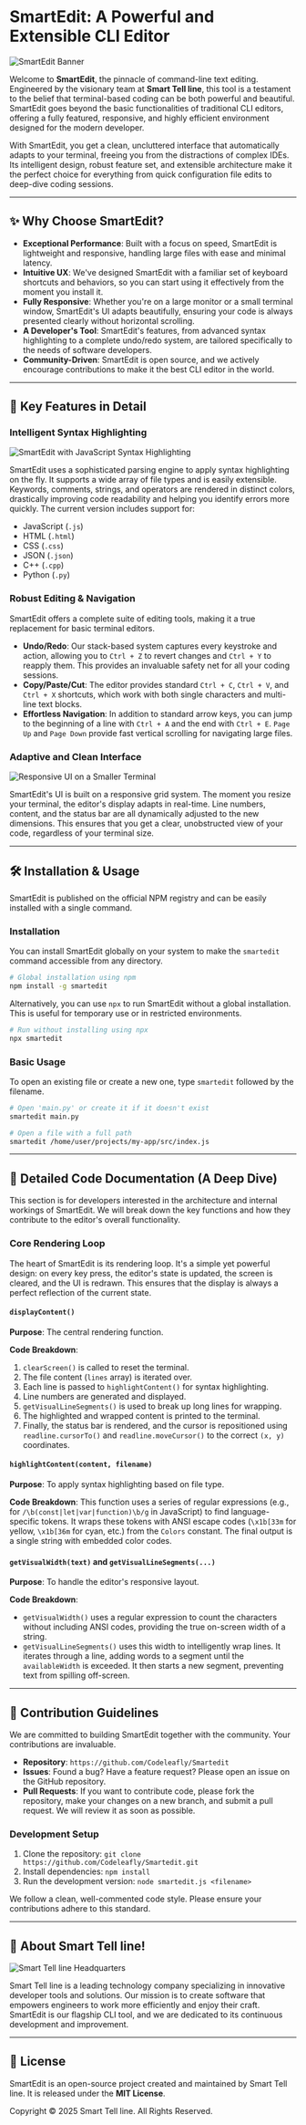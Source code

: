 # SmartEdit: A Powerful and Extensible CLI Editor

![SmartEdit Banner](https://placehold.co/1200x600/1e293b/a4c639?text=SmartEdit+-+Code+with+Intelligence%2C+Edit+with+Speed)

Welcome to **SmartEdit**, the pinnacle of command-line text editing. Engineered by the visionary team at **Smart Tell line**, this tool is a testament to the belief that terminal-based coding can be both powerful and beautiful. SmartEdit goes beyond the basic functionalities of traditional CLI editors, offering a fully featured, responsive, and highly efficient environment designed for the modern developer.

With SmartEdit, you get a clean, uncluttered interface that automatically adapts to your terminal, freeing you from the distractions of complex IDEs. Its intelligent design, robust feature set, and extensible architecture make it the perfect choice for everything from quick configuration file edits to deep-dive coding sessions.

---

## ✨ Why Choose SmartEdit?

* **Exceptional Performance**: Built with a focus on speed, SmartEdit is lightweight and responsive, handling large files with ease and minimal latency.
* **Intuitive UX**: We've designed SmartEdit with a familiar set of keyboard shortcuts and behaviors, so you can start using it effectively from the moment you install it.
* **Fully Responsive**: Whether you're on a large monitor or a small terminal window, SmartEdit's UI adapts beautifully, ensuring your code is always presented clearly without horizontal scrolling.
* **A Developer's Tool**: SmartEdit's features, from advanced syntax highlighting to a complete undo/redo system, are tailored specifically to the needs of software developers.
* **Community-Driven**: SmartEdit is open source, and we actively encourage contributions to make it the best CLI editor in the world.

---

## 🚀 Key Features in Detail

### Intelligent Syntax Highlighting

![SmartEdit with JavaScript Syntax Highlighting](https://placehold.co/800x400/222B45/E2E8F0?text=SmartEdit+with+JavaScript+Syntax+Highlighting)

SmartEdit uses a sophisticated parsing engine to apply syntax highlighting on the fly. It supports a wide array of file types and is easily extensible. Keywords, comments, strings, and operators are rendered in distinct colors, drastically improving code readability and helping you identify errors more quickly. The current version includes support for:

* JavaScript (`.js`)
* HTML (`.html`)
* CSS (`.css`)
* JSON (`.json`)
* C++ (`.cpp`)
* Python (`.py`)

### Robust Editing & Navigation

SmartEdit offers a complete suite of editing tools, making it a true replacement for basic terminal editors.

* **Undo/Redo**: Our stack-based system captures every keystroke and action, allowing you to `Ctrl + Z` to revert changes and `Ctrl + Y` to reapply them. This provides an invaluable safety net for all your coding sessions.
* **Copy/Paste/Cut**: The editor provides standard `Ctrl + C`, `Ctrl + V`, and `Ctrl + X` shortcuts, which work with both single characters and multi-line text blocks.
* **Effortless Navigation**: In addition to standard arrow keys, you can jump to the beginning of a line with `Ctrl + A` and the end with `Ctrl + E`. `Page Up` and `Page Down` provide fast vertical scrolling for navigating large files.

### Adaptive and Clean Interface

![Responsive UI on a Smaller Terminal](https://placehold.co/800x400/334155/ffffff?text=Responsive+UI+on+a+Smaller+Terminal)

SmartEdit's UI is built on a responsive grid system. The moment you resize your terminal, the editor's display adapts in real-time. Line numbers, content, and the status bar are all dynamically adjusted to the new dimensions. This ensures that you get a clear, unobstructed view of your code, regardless of your terminal size.

---

## 🛠️ Installation & Usage

SmartEdit is published on the official NPM registry and can be easily installed with a single command.

### Installation

You can install SmartEdit globally on your system to make the `smartedit` command accessible from any directory.

```bash
# Global installation using npm
npm install -g smartedit
```

Alternatively, you can use `npx` to run SmartEdit without a global installation. This is useful for temporary use or in restricted environments.

```bash
# Run without installing using npx
npx smartedit
```

### Basic Usage

To open an existing file or create a new one, type `smartedit` followed by the filename.

```bash
# Open 'main.py' or create it if it doesn't exist
smartedit main.py

# Open a file with a full path
smartedit /home/user/projects/my-app/src/index.js
```

---

## 📜 Detailed Code Documentation (A Deep Dive)

This section is for developers interested in the architecture and internal workings of SmartEdit. We will break down the key functions and how they contribute to the editor's overall functionality.

### Core Rendering Loop

The heart of SmartEdit is its rendering loop. It's a simple yet powerful design: on every key press, the editor's state is updated, the screen is cleared, and the UI is redrawn. This ensures that the display is always a perfect reflection of the current state.

#### `displayContent()`

**Purpose**: The central rendering function.

**Code Breakdown**:
1.  `clearScreen()` is called to reset the terminal.
2.  The file content (`lines` array) is iterated over.
3.  Each line is passed to `highlightContent()` for syntax highlighting.
4.  Line numbers are generated and displayed.
5.  `getVisualLineSegments()` is used to break up long lines for wrapping.
6.  The highlighted and wrapped content is printed to the terminal.
7.  Finally, the status bar is rendered, and the cursor is repositioned using `readline.cursorTo()` and `readline.moveCursor()` to the correct `(x, y)` coordinates.

#### `highlightContent(content, filename)`

**Purpose**: To apply syntax highlighting based on file type.

**Code Breakdown**: This function uses a series of regular expressions (e.g., for `/\b(const|let|var|function)\b/g` in JavaScript) to find language-specific tokens. It wraps these tokens with ANSI escape codes (`\x1b[33m` for yellow, `\x1b[36m` for cyan, etc.) from the `Colors` constant. The final output is a single string with embedded color codes.

#### `getVisualWidth(text)` and `getVisualLineSegments(...)`

**Purpose**: To handle the editor's responsive layout.

**Code Breakdown**:
* `getVisualWidth()` uses a regular expression to count the characters without including ANSI codes, providing the true on-screen width of a string.
* `getVisualLineSegments()` uses this width to intelligently wrap lines. It iterates through a line, adding words to a segment until the `availableWidth` is exceeded. It then starts a new segment, preventing text from spilling off-screen.

---

## 🤝 Contribution Guidelines

We are committed to building SmartEdit together with the community. Your contributions are invaluable.

* **Repository**: `https://github.com/Codeleafly/Smartedit`
* **Issues**: Found a bug? Have a feature request? Please open an issue on the GitHub repository.
* **Pull Requests**: If you want to contribute code, please fork the repository, make your changes on a new branch, and submit a pull request. We will review it as soon as possible.

### Development Setup

1.  Clone the repository: `git clone https://github.com/Codeleafly/Smartedit.git`
2.  Install dependencies: `npm install`
3.  Run the development version: `node smartedit.js <filename>`

We follow a clean, well-commented code style. Please ensure your contributions adhere to this standard.

---

## 🏢 About Smart Tell line!

![Smart Tell line Headquarters](https://placehold.co/800x400/4B5563/F9FAFB?text=Smart+Tell+line+Headquarters)

Smart Tell line is a leading technology company specializing in innovative developer tools and solutions. Our mission is to create software that empowers engineers to work more efficiently and enjoy their craft. SmartEdit is our flagship CLI tool, and we are dedicated to its continuous development and improvement.

---

## 📄 License

SmartEdit is an open-source project created and maintained by Smart Tell line. It is released under the **MIT License**.

Copyright © 2025 Smart Tell line. All Rights Reserved.
